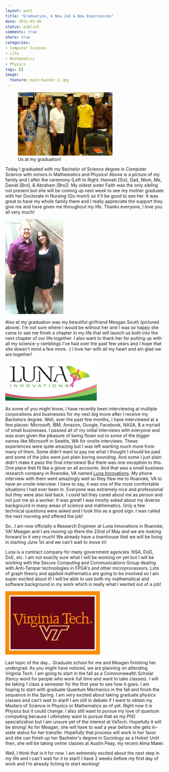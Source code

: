 ```yaml
---
layout: post
title: "Graduation, A New Job & New Experiences"
date: 2011-05-06
status: publish
comments: true
share: true
categories:
- Computer Science
- Life
- Mathematics
- Physics
tags: []
image:
  feature: main-banner-2.jpg
---
```


<figure>
	<img src="/images/graduation.jpg" />
	<figcaption>Us at my graduation!</figcaption>
</figure>

Today I graduated with my Bachelor of Science degree in Computer Science with minors in Mathematics and Physics! Above is a picture of my family and I after the ceremony (Left to Right: Hannah [Sis], Dad, Mom, Me, Daniel [Bro], & Abraham [Bro]). My oldest sister Faith was the only sibling not present but she will be coming up next week to see my mother graduate with her Doctorate in Nursing (Go mom!) so it'll be good to see her. It was great to have my whole family there and I really appreciate the support they give me and have given me throughout my life. Thanks everyone, I love you all very much!

<img src="/images/meagan_and_me.jpg" />

Also at my graduation was my beautiful girlfriend Meagan South (pictured above). I'm not sure where I would be without her and I was so happy she came to see me finish a chapter in my life that will launch us both into the next chapter of our life together. I also  want to thank her for putting up with all my science-y ramblings I've had over the past few years and I hope that she doesn't mind a few more. :) I love her with all my heart and am glad we are together!

<img src="/images/luna.jpg" />

As some of you might know, I have recently been interviewing at multiple corporations and businesses for my next big move after I receive my Bachelors degree. Well, over the past few months, I have interviewed at a few places: Microsoft, IBM, Amazon, Google, Facebook, NASA, & a myriad of small businesses. I passed all of my initial interviews with everyone and was even given the pleasure of being flown out to some of the bigger names like Microsoft in Seattle, WA for onsite interviews. These experiences were quite amazing but I was left wanting much more from many of them. Some didn't want to pay me what I thought I should be paid and some of the jobs were just plain boring sounding. And some I just plain didn't make it pass the final interviews! But there was one exception to this. One place that fit like a glove on all accounts. And that was a small business research company in Roanoke, VA named <a href="http://lunainc.com/">Luna Innovations</a>. My phone interview with them went amazingly well so they flew me to Roanoke, VA to have an onsite interview. I have to say, it was one of the most comfortable situations I had ever been in. Everyone was extremely nice and professional but they were also laid back. I could tell they cared about me as person and not just me as a worker. It was great! I was mostly asked about my diverse background in many areas of science and mathematics. Only a few technical questions were asked and I took this as a good sign. I was called the next morning and offered the job!

So...I am now officially a Research Engineer at Luna Innovations in Roanoke, VA! Meagan and I are moving up there the 22nd of May and we are looking forward to it very much! We already have a townhouse that we will be living in starting June 1st and we can't wait to move in!

Luna is a contract company for many government agencies: NSA, DoD, DoE, etc. I am not exactly sure what I will be working on yet but I will be working with the Secure Computing and Communications Group dealing with Anti-Tamper technologies in FPGA's and other microprocessors. Lots of graph theory and applied mathematics are going to be involved so I am super excited about it! I will be able to use both my mathematical and software background in my work which is really what I wanted out of a job!

<img src="/images/virginia_tech.jpg" />

Last topic of the day... Graduate school for me and Meagan finishing her undergrad. As you might have noticed, we are planning on attending Virginia Tech. I am going to start in the fall as a Commonwealth Scholar (fancy word for people who work full time and want to take classes). I will be taking 1 class a semester for the first year to see how it goes. I am hoping to start with graduate Quantum Mechanics in the fall and finish the sequence in the Spring. I am very excited about taking graduate physics classes and can't wait to start! I am still in debate if I want to obtain my Masters of Science in Physics or Mathematics as of yet. Right now it is Physics but it could change. I also still want to pursue my love of quantum computing because I ultimately want to pursue that as my PhD specialization but I am unsure yet of the interest at VaTech. Hopefully it will be strong! As for Meagan, she will have to wait a year before she gets in-state status for her transfer. Hopefully that process will work in her favor and she can finish up her Bachelor's degree in Sociology as a Hokie! Until then, she will be taking online classes at Austin Peay, my recent Alma Mater.

Well, I think that is it for now. I am extremely excited about the next step in my life and I can't wait for it to start! I have 2 weeks before my first day of work and I'm already itching to start working!
